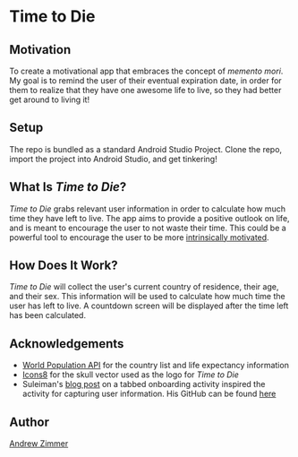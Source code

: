 # Time to Die

## Motivation

To create a motivational app that embraces the concept of *memento mori*.
My goal is to remind the user of their eventual expiration date, in order for them to realize that they have one awesome life to live, so they had better get around to living it!

## Setup

The repo is bundled as a standard Android Studio Project. Clone the repo, import the project into Android Studio, and get tinkering!

## What Is *Time to Die*?

*Time to Die* grabs relevant user information in order to calculate how much time they have left to live. The app aims to provide a positive outlook on life, and is meant to encourage the user to not waste their time. This could be a powerful tool to encourage the user to be more [intrinsically motivated](https://en.wikipedia.org/wiki/Motivation#Incentive_theories:_intrinsic_and_extrinsic_motivation).

## How Does It Work?

*Time to Die* will collect the user's current country of residence, their age, and their sex. This information will be used to calculate how much time the user has left to live. A countdown screen will be displayed after the time left has been calculated.

## Acknowledgements

- [World Population API](http://api.population.io/) for the country list and life expectancy information
- [Icons8](https://icons8.com) for the skull vector used as the logo for *Time to Die*
- Suleiman's [blog post](http://blog.grafixartist.com/onboarding-android-viewpager-google-way/) on a tabbed onboarding activity inspired the activity for capturing user information. His GitHub can be found [here](https://github.com/Suleiman19)

## Author
[Andrew Zimmer](https://github.com/ajr-zimmer)
